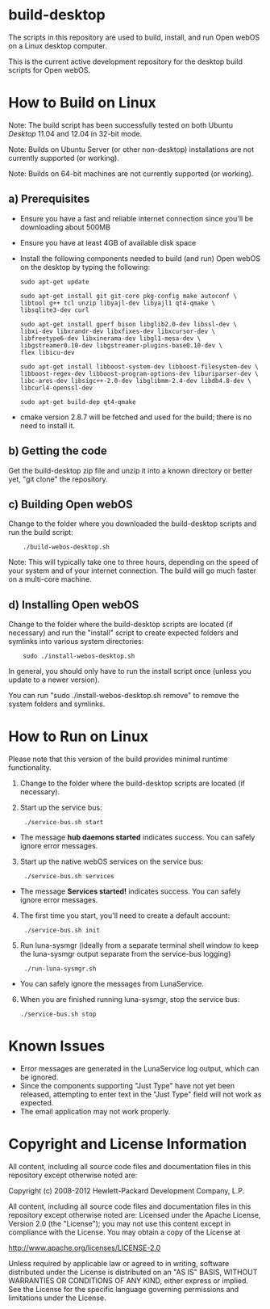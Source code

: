 build-desktop
=============

The scripts in this repository are used to build, install, and run Open webOS on a Linux desktop computer.
 
This is the current active development repository for the desktop build scripts for Open webOS.


How to Build on Linux
=====================

Note:  The build script has been successfully tested on both Ubuntu _Desktop_ 11.04 and 12.04 in 32-bit mode.

Note:  Builds on Ubuntu Server (or other non-desktop) installations are not currently supported (or working).

Note:  Builds on 64-bit machines are not currently supported (or working).

a) Prerequisites
----------------

  * Ensure you have a fast and reliable internet connection since you'll be downloading about 500MB

  * Ensure you have at least 4GB of available disk space

  * Install the following components needed to build (and run) Open webOS on the desktop by typing the following:

        sudo apt-get update

        sudo apt-get install git git-core pkg-config make autoconf \
		libtool g++ tcl unzip libyajl-dev libyajl1 qt4-qmake \
		libsqlite3-dev curl

        sudo apt-get install gperf bison libglib2.0-dev libssl-dev \
		libxi-dev libxrandr-dev libxfixes-dev libxcursor-dev \
		libfreetype6-dev libxinerama-dev libgl1-mesa-dev \
		libgstreamer0.10-dev libgstreamer-plugins-base0.10-dev \
		flex libicu-dev

        sudo apt-get install libboost-system-dev libboost-filesystem-dev \
		libboost-regex-dev libboost-program-options-dev liburiparser-dev \
		libc-ares-dev libsigc++-2.0-dev libglibmm-2.4-dev libdb4.8-dev \
		libcurl4-openssl-dev

        sudo apt-get build-dep qt4-qmake

  * cmake version 2.8.7 will be fetched and used for the build; there is no need to install it.


b) Getting the code
-------------------

Get the build-desktop zip file and unzip it into a known directory or better yet, "git clone" the repository.
  
c) Building Open webOS
----------------------
 
Change to the folder where you downloaded the build-desktop scripts and run the build script:

        ./build-webos-desktop.sh

Note: This will typically take one to three hours, depending on the speed of your system and of your internet connection. The build will go much faster on a multi-core machine.

d) Installing Open webOS
------------------------

Change to the folder where the build-desktop scripts are located (if necessary) and run the "install" script to create expected folders and symlinks into various system directories:

        sudo ./install-webos-desktop.sh

In general, you should only have to run the install script once (unless you update to a newer version).

You can run "sudo ./install-webos-desktop.sh remove" to remove the system folders and symlinks.

How to Run on Linux
===================

Please note that this version of the build provides minimal runtime functionality.

1) Change to the folder where the build-desktop scripts are located (if necessary).

2) Start up the service bus:

        ./service-bus.sh start  

  * The message __hub daemons started__ indicates success.  You can safely ignore error messages.  

3) Start up the native webOS services on the service bus:

        ./service-bus.sh services  

  * The message __Services started!__ indicates success.  You can safely ignore error messages.  

4) The first time you start, you'll need to create a default account: 

        ./service-bus.sh init

5) Run luna-sysmgr  (ideally from a separate terminal shell window to keep the luna-sysmgr output separate from the service-bus logging)

        ./run-luna-sysmgr.sh

  * You can safely ignore the messages from LunaService.

6) When you are finished running luna-sysmgr, stop the service bus:

       ./service-bus.sh stop

# Known Issues

  * Error messages are generated in the LunaService log output, which can be ignored.
  * Since the components supporting "Just Type" have not yet been released, attempting to enter text in the "Just Type" field will not work as expected.
  * The email application may not work properly.

# Copyright and License Information

All content, including all source code files and documentation files in this repository except otherwise noted are: 

 Copyright (c) 2008-2012 Hewlett-Packard Development Company, L.P.

All content, including all source code files and documentation files in this repository except otherwise noted are:
Licensed under the Apache License, Version 2.0 (the "License");
you may not use this content except in compliance with the License.
You may obtain a copy of the License at

http://www.apache.org/licenses/LICENSE-2.0

Unless required by applicable law or agreed to in writing, software
distributed under the License is distributed on an "AS IS" BASIS,
WITHOUT WARRANTIES OR CONDITIONS OF ANY KIND, either express or implied.
See the License for the specific language governing permissions and
limitations under the License.

